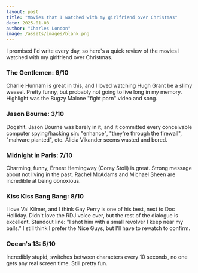 ```yaml
---
layout: post
title: "Movies that I watched with my girlfriend over Christmas"
date: 2025-01-08
author: "Charles London"
image: /assets/images/blank.png
---
```


I promised I'd write every day, so here's a quick review of the movies I watched with my girlfriend over Christmas.

### The Gentlemen: 6/10

Charlie Hunnam is great in this, and I loved watching Hugh Grant be a slimy weasel. Pretty funny, but probably not going to live long in my memory. Highlight was the Bugzy Malone "fight porn" video and song.

### Jason Bourne: 3/10

Dogshit. Jason Bourne was barely in it, and it committed every conceivable computer spying/hacking sin: "enhance", "they're through the firewall", "malware planted", etc. Alicia Vikander seems wasted and bored.

### Midnight in Paris: 7/10

Charming, funny, Ernest Hemingway (Corey Stoll) is great. Strong message about not living in the past. Rachel McAdams and Michael Sheen are incredible at being obnoxious.

### Kiss Kiss Bang Bang: 8/10

I love Val Kilmer, and I think Gay Perry is one of his best, next to Doc Holliday. Didn't love the RDJ voice over, but the rest of the dialogue is excellent. Standout line: "I shot him with a small revolver I keep near my balls." I still think I prefer the Nice Guys, but I'll have to rewatch to confirm.

### Ocean's 13: 5/10

Incredibly stupid, switches between characters every 10 seconds, no one gets any real screen time. Still pretty fun.
